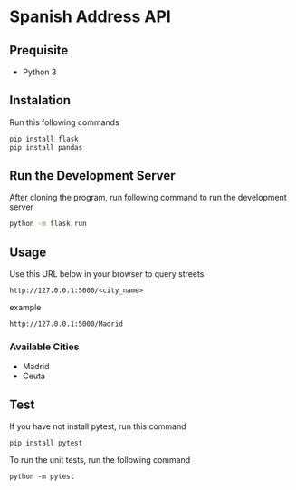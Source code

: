 # Spanish Address API

## Prequisite
- Python 3

## Instalation
Run this following commands
```bash
pip install flask
pip install pandas
```

## Run the Development Server

After cloning the program, run following command to run the development server

```bash
python -m flask run
```

## Usage

Use this URL below in your browser to query streets

```
http://127.0.0.1:5000/<city_name>

```

example 

```
http://127.0.0.1:5000/Madrid

```

### Available Cities

- Madrid
- Ceuta

## Test

If you have not install pytest, run this command

```
pip install pytest
```

To run the unit tests, run the following command

```
python -m pytest
```
